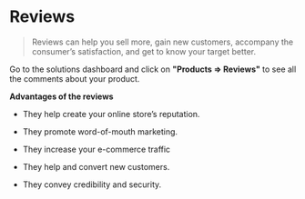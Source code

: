 # Reviews 
 > Reviews can help you sell more, gain new customers, accompany the consumer’s satisfaction, and get to know your target better.

Go to the solutions dashboard and click on **"Products => Reviews"** to see all the comments about your product.

**Advantages of the reviews**

- They help create your online store’s reputation.

- They promote word-of-mouth marketing.

- They increase your e-commerce traffic

- They help and convert new customers.

- They convey credibility and security.
